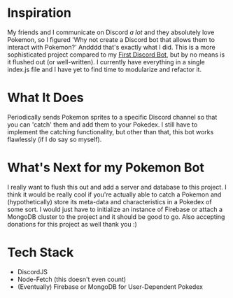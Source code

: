 # Inspiration
My friends and I communicate on Discord <i>a lot</i> and they absolutely love Pokemon, so I figured 'Why not create a Discord bot that allows them to interact with Pokemon?' Andddd that's exactly what I did. This is a more sophisticated project compared to my [First Discord Bot](https://github.com/Rick10101221/first_discord_bot), but by no means is it flushed out (or well-written). I currently have everything in a single index.js file and I have yet to find time to modularize and refactor it. 

# What It Does
Periodically sends Pokemon sprites to a specific Discord channel so that you can 'catch' them and add them to your Pokedex. I still have to implement the catching functionality, but other than that, this bot works flawlessly (if I do say so myself).

# What's Next for my Pokemon Bot
I really want to flush this out and add a server and database to this project. I think it would be really cool if you're actually able to catch a Pokemon and (hypothetically) store its meta-data and characteristics in a Pokedex of some sort. I would just have to initialize an instance of Firebase or attach a MongoDB cluster to the project and it should be good to go. Also accepting donations for this project as well thank you :)

# Tech Stack
- DiscordJS
- Node-Fetch (this doesn't even count)
- (Eventually) Firebase or MongoDB for User-Dependent Pokedex
